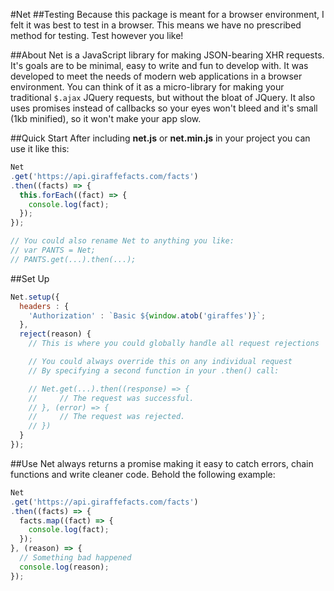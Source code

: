 #Net
##Testing
Because this package is meant for a browser environment, I felt it was best to test in a browser. This means we have no prescribed method for testing. Test however you like!

##About
Net is a JavaScript library for making JSON-bearing XHR requests. It's goals are to be minimal, easy to write and fun to develop with. It was developed to meet the needs of modern web applications in a browser environment. You can think of it as a micro-library for making your traditional `$.ajax` JQuery requests, but without the bloat of JQuery. It also uses promises instead of callbacks so your eyes won't bleed and it's small (1kb minified), so it won't make your app slow.

##Quick Start
After including **net.js** or **net.min.js** in your project you can use it like this:

```js
Net
.get('https://api.giraffefacts.com/facts')
.then((facts) => {
  this.forEach((fact) => {
    console.log(fact);
  });
});

// You could also rename Net to anything you like:
// var PANTS = Net;
// PANTS.get(...).then(...);

```

##Set Up
```js
Net.setup({
  headers : {
    'Authorization' : `Basic ${window.atob('giraffes')}`;
  },
  reject(reason) {
    // This is where you could globally handle all request rejections

    // You could always override this on any individual request
    // By specifying a second function in your .then() call:

    // Net.get(...).then((response) => {
    //     // The request was successful.
    // }, (error) => {
    //     // The request was rejected.
    // })
  }
});
```
##Use
Net always returns a promise making it easy to catch errors, chain functions and write cleaner code. Behold the following example:
```js
Net
.get('https://api.giraffefacts.com/facts')
.then((facts) => {
  facts.map((fact) => {
    console.log(fact);
  });
}, (reason) => {
  // Something bad happened
  console.log(reason);
});
```
